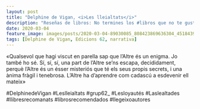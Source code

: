 ```yaml
---
layout: post
title: "Delphine de Vigan, <i>Les lleialtats</i>"
description: "Reseñas de libros: No termines los #libros que no te gustan. I els #llibres que t'agraden llegeix-los tants cops com calgui."
date: 2020-03-04
feature_image: images/posts/2020-03-04-89030085_808423869636304_4518439853386311314_n_17856347128813393.jpg
tags: [Delphine de Vigan, Edicions 62, narrativa]
---
```


«Qualsevol que hagi viscut en parella sap que l’Altre és un enigma. Jo també ho sé. Sí, sí, sí, una part de l’Altre se’ns escapa, decididament, perquè l’Altre és un ésser misteriós que té els seus propis secrets, i una ànima fràgil i tenebrosa. L’Altre ha d’aprendre com cadascú a esdevenir ell mateix»
<!--more-->

#DelphinedeVigan #Leslleialtats #grup62_ #Lesloyautés #Laslealtades #llibresrecomanats #librosrecomendados #llegeixoautores


